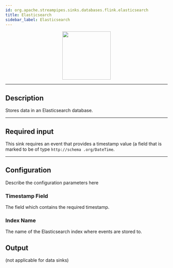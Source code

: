 ```yaml
---
id: org.apache.streampipes.sinks.databases.flink.elasticsearch
title: Elasticsearch
sidebar_label: Elasticsearch
---
```


<!--
  ~ Licensed to the Apache Software Foundation (ASF) under one or more
  ~ contributor license agreements.  See the NOTICE file distributed with
  ~ this work for additional information regarding copyright ownership.
  ~ The ASF licenses this file to You under the Apache License, Version 2.0
  ~ (the "License"); you may not use this file except in compliance with
  ~ the License.  You may obtain a copy of the License at
  ~
  ~    http://www.apache.org/licenses/LICENSE-2.0
  ~
  ~ Unless required by applicable law or agreed to in writing, software
  ~ distributed under the License is distributed on an "AS IS" BASIS,
  ~ WITHOUT WARRANTIES OR CONDITIONS OF ANY KIND, either express or implied.
  ~ See the License for the specific language governing permissions and
  ~ limitations under the License.
  ~
  -->



<p align="center"> 
    <img src="/docs/img/pipeline-elements/org.apache.streampipes.sinks.databases.flink.elasticsearch/icon.png" width="150px;" class="pe-image-documentation"/>
</p>

***

## Description

Stores data in an Elasticsearch database.

***

## Required input

This sink requires an event that provides a timestamp value (a field that is marked to be of type ``http://schema
.org/DateTime``.

***

## Configuration

Describe the configuration parameters here

### Timestamp Field

The field which contains the required timestamp.

### Index Name

The name of the Elasticsearch index where events are stored to.

## Output

(not applicable for data sinks)